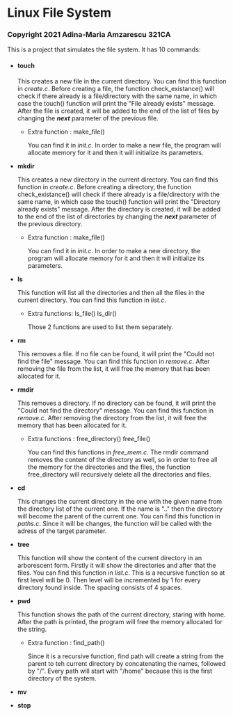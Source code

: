 # Linux File System
### Copyright 2021 Adina-Maria Amzarescu 321CA
This is a project that simulates the file system.
It has 10 commands:

* #### **touch** 

  This creates a new file in the current directory.
  You can find this function in _create.c_.
  Before creating a file, the function check_existance()
  will check if there already is a file/directory with the same name,
  in which case the touch() function will print the "File already exists" message.
  After the file is created, it will be added to the end of the list of files by
  changing the **_next_** parameter of the previous file.
  
  * Extra function : make_file()
 
    You can find it in _init.c_.
    In order to make a new file, the program will allocate memory for it
    and then it will initialize its parameters.
    
* **mkdir**

  This creates a new directory in the current directory.
  You can find this function in _create.c_.
  Before creating a directory, the function check_existance()
  will check if there already is a file/directory with the same name,
  in which case the touch() function will print the "Directory already exists" message.
  After the directory is created, it will be added to the end of the list of directories by
  changing the **_next_** parameter of the previous directory.
  
  * Extra function : make_file()
  
    You can find it in _init.c_.
    In order to make a new directory, the program will allocate memory for it
    and then it will initialize its parameters.
    
* **ls**

  This function will list all the directories and then all the files in the
  current directory.
  You can find this function in _list.c_.
  
  * Extra functions: ls_file()  ls_dir()
  
    Those 2 functions are used to list them separately.
  
* **rm**

     This removes a file. If no file can be found, it will print
     the "Could not find the file" message.
     You can find this function in _remove.c_.
     After removing the file from the list, it will free
     the memory that has been allocated for it.
     
* **rmdir**

     This removes a directory. If no directory can be found, it will print
     the "Could not find the directory" message.
     You can find this function in _remove.c_.
     After removing the directory from the list, it will free
     the memory that has been allocated for it.
     
     * Extra functions : free_directory()  free_file()
     
          You can find this functions in _free_mem.c_.
          The rmdir command removes the content of the directory
          as well, so in order to free all the memory for the directories
          and the files, the function free_directory will recursively
          delete all the directories and files.
* **cd**

    This changes the current directory in the one with the given name from
    the directory list of the current one. If the name is ".." then the
    directory will become the parent of the current one. 
    You can find this function in _paths.c_.
    Since it will be changes, the function will be called with the adress
    of the target parameter.
    
* **tree**

    This function will show the content of the current directory in an
    arborescent form. Firstly it will show the directories and after that
    the files.
    You can find this function in _list.c_.
    This is a recursive function so at first level will be 0. Then level
    will be incremented by 1 for every directory found inside. The spacing
    consists of 4 spaces.
   
* **pwd**

    This function shows the path of the current directory, staring with home.
    After the path is printed, the program will free the memory allocated
    for the string.
    
    * Extra function : find_path()
    
        Since it is a recursive function, find path will create a
        string from the parent to teh current directory by concatenating
        the names, followed by "/". Every path will start with "/home" because
        this is the first directory of the system.
* **mv**
* **stop**
